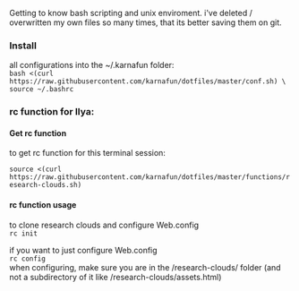 Getting to know bash scripting and unix enviroment.
i've deleted / overwritten my own files so many times, that its better saving them on git.  



### Install 
all configurations into the ~/.karnafun folder:  
`bash <(curl https://raw.githubusercontent.com/karnafun/dotfiles/master/conf.sh) \  
source ~/.bashrc`

### rc function for Ilya:

#### Get rc function 

to get rc function for this terminal session:

` source <(curl https://raw.githubusercontent.com/karnafun/dotfiles/master/functions/research-clouds.sh) `  


#### rc function usage 

to clone research clouds and configure Web.config  
`rc init`

if you want to just configure Web.config  
`rc config`   
when configuring, make sure you are in the /research-clouds/ folder (and not a subdirectory of it like /research-clouds/assets.html)


